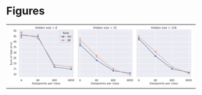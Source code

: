 
# Figures

|                              |
|:-----------------------------|
| ![](./bp-il-sum-reduce-.png) |
